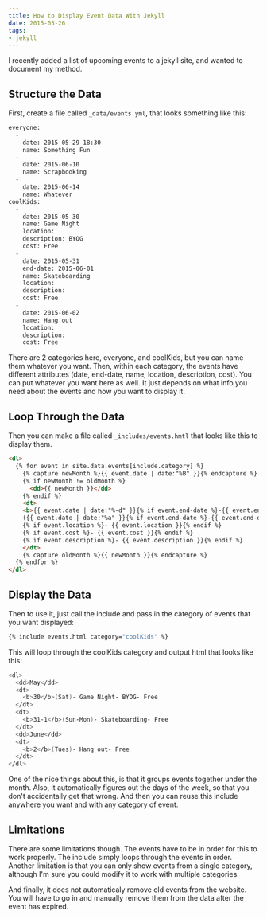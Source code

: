 ```yaml
---
title: How to Display Event Data With Jekyll
date: 2015-05-26
tags:
- jekyll
---
```


I recently added a list of upcoming events to a jekyll site, and wanted to document my method.

## Structure the Data

First, create a file called `_data/events.yml`, that looks something like this:


```bash
everyone:
  -
    date: 2015-05-29 18:30
    name: Something Fun
  -
    date: 2015-06-10
    name: Scrapbooking
  -
    date: 2015-06-14
    name: Whatever
coolKids:
  -
    date: 2015-05-30
    name: Game Night
    location:
    description: BYOG
    cost: Free
  -
    date: 2015-05-31
    end-date: 2015-06-01
    name: Skateboarding
    location:
    description:
    cost: Free
  -
    date: 2015-06-02
    name: Hang out
    location:
    description:
    cost: Free
```

There are 2 categories here, everyone, and coolKids, but you can name them whatever you want. Then, within each category, the events have different attributes (date, end-date, name, location, description, cost). You can put whatever you want here as well. It just depends on what info you need about the events and how you want to display it.

## Loop Through the Data

Then you can make a file called `_includes/events.hmtl` that looks like this to display them.


```html
<dl>
  {% for event in site.data.events[include.category] %}
    {% capture newMonth %}{{ event.date | date:"%B" }}{% endcapture %}
    {% if newMonth != oldMonth %}
      <dd>{{ newMonth }}</dd>
    {% endif %}
    <dt>
    <b>{{ event.date | date:"%-d" }}{% if event.end-date %}-{{ event.end-date | date:"%-d" }}{% endif %}</b>
    ({{ event.date | date:"%a" }}{% if event.end-date %}-{{ event.end-date | date:"%a" }}{% endif %})- {{ event.name }}
    {% if event.location %}- {{ event.location }}{% endif %}
    {% if event.cost %}- {{ event.cost }}{% endif %}
    {% if event.description %}- {{ event.description }}{% endif %}
    </dt>
    {% capture oldMonth %}{{ newMonth }}{% endcapture %}
  {% endfor %}
</dl>
```

## Display the Data

Then to use it, just call the include and pass in the category of events that you want displayed:

```bash
{% include events.html category="coolKids" %}
```

This will loop through the coolKids category and output html that looks like this:

```bash
<dl>
  <dd>May</dd>
  <dt>
    <b>30</b>(Sat)- Game Night- BYOG- Free
  </dt>
  <dt>
    <b>31-1</b>(Sun-Mon)- Skateboarding- Free
  </dt>
  <dd>June</dd>
  <dt>
    <b>2</b>(Tues)- Hang out- Free
  </dt>
</dl>
```

One of the nice things about this, is that it groups events together under the month. Also, it automatically figures out the days of the week, so that you don't accidentally get that wrong. And then you can reuse this include anywhere you want and with any category of event.

## Limitations

There are some limitations though. The events have to be in order for this to work properly. The include simply loops through the events in order. Another limitation is that you can only show events from a single category, although I'm sure you could modify it to work with multiple categories.

And finally, it does not automaticaly remove old events from the website. You will have to go in and manually remove them from the data after the event has expired.
